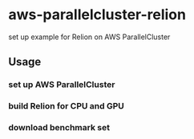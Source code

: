 # aws-parallelcluster-relion

set up example for Relion on AWS ParallelCluster

## Usage

### set up AWS ParallelCluster

### build Relion for CPU and GPU

### download benchmark set

